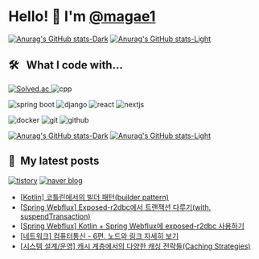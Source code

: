# Hello! 👋 I'm [@magae1](https://github.com/magae1)

[![Anurag's GitHub stats-Dark](https://github-readme-stats-uo36.vercel.app/api?username=magae1&show_icons=true&theme=github_dark#gh-dark-mode-only)](https://github.com/anuraghazra/github-readme-stats#gh-dark-mode-only)
[![Anurag's GitHub stats-Light](https://github-readme-stats-uo36.vercel.app/api?username=magae1&show_icons=true&theme=graywhite#gh-light-mode-only)](https://github.com/anuraghazra/github-readme-stats#gh-light-mode-only)

## 🛠️ &nbsp; What I code with...
<p>
  <a href="https://solved.ac/profile/jji6665" target="blank">
    <img alt="Solved.ac" src="http://mazassumnida.wtf/api/mini/generate_badge?boj=jji6665" />
  </a>
  <picture>
    <source 
      srcset="https://img.shields.io/badge/-C++-151B24?logo=C%2B%2B&logoColor=00599C"
      media="(prefers-color-scheme: dark)"
    />
    <source 
      srcset="https://img.shields.io/badge/-C++-FFFFFF?logo=C%2B%2B&logoColor=00599C"
      media="(prefers-color-scheme: light), (prefers-color-scheme: no-preference)"
    />
    <img src="https://img.shields.io/badge/-C++-FFFFFF?logo=C%2B%2B&" alt="cpp" />
  </picture>
</p>
<p>
  <picture>
    <source 
      srcset="https://img.shields.io/badge/-SpringBoot-151B24?style=flat&logo=springboot"
      media="(prefers-color-scheme: dark)"
    />
    <source 
      srcset="https://img.shields.io/badge/-SpringBoot-FFFFFF?style=flat&logo=springboot"
      media="(prefers-color-scheme: light), (prefers-color-scheme: no-preference)"
    />
    <img src="https://img.shields.io/badge/-SpringBoot-FFFFFF?style=flat&logo=springboot" alt="spring boot" />
  </picture>
  <picture>
    <source 
      srcset="https://img.shields.io/badge/-Django-151B24?style=flat&logo=django"
      media="(prefers-color-scheme: dark)"
    />
    <source 
      srcset="https://img.shields.io/badge/-Django-FFFFFF?style=flat&logo=django&logoColor=0C4B33"
      media="(prefers-color-scheme: light), (prefers-color-scheme: no-preference)"
    />
    <img src="https://img.shields.io/badge/-Django-FFFFFF?style=flat&logo=django&logoColor=0C4B33" alt="django" />
  </picture>
  <picture>
    <source 
      srcset="https://img.shields.io/badge/-React-151B24?style=flat&logo=react"
      media="(prefers-color-scheme: dark)"
    />
    <source 
      srcset="https://img.shields.io/badge/-React-FFFFFF?style=flat&logo=react"
      media="(prefers-color-scheme: light), (prefers-color-scheme: no-preference)"
    />
    <img src="https://img.shields.io/badge/-React-FFFFFF?style=flat&logo=react" alt="react" />
  </picture>
  <picture>
    <source 
      srcset="https://img.shields.io/badge/-Nextjs-151B24?style=flat&logo=nextdotjs"
      media="(prefers-color-scheme: dark)"
    />
    <source 
      srcset="https://img.shields.io/badge/-Nextjs-FFFFFF?style=flat&logo=nextdotjs&logoColor=000000"
      media="(prefers-color-scheme: light), (prefers-color-scheme: no-preference)"
    />
    <img src="https://img.shields.io/badge/-Nextjs-FFFFFF?style=flat&logo=nextdotjs&logoColor=000000" alt="nextjs" />
  </picture>
</p>
<p>
  <picture>
    <source 
      srcset="https://img.shields.io/badge/-Docker-151B24?style=flat&logo=docker"
      media="(prefers-color-scheme: dark)"
    />
    <source 
      srcset="https://img.shields.io/badge/-Docker-FFFFFF?style=flat&logo=docker"
      media="(prefers-color-scheme: light), (prefers-color-scheme: no-preference)"
    />
    <img src="https://img.shields.io/badge/-Docker-FFFFFF?style=flat&logo=docker" alt="docker" />
  </picture>
  <picture>
    <source 
      srcset="https://img.shields.io/badge/-Git-151B24?style=flat&logo=git"
      media="(prefers-color-scheme: dark)"
    />
    <source 
      srcset="https://img.shields.io/badge/-Git-FFFFFF?style=flat&logo=git"
      media="(prefers-color-scheme: light), (prefers-color-scheme: no-preference)"
    />
    <img src="https://img.shields.io/badge/-Git-FFFFFF?style=flat&logo=git" alt="git" />
  </picture>
  <picture>
    <source 
      srcset="https://img.shields.io/badge/-GitHub-151B24?style=flat&logo=github"
      media="(prefers-color-scheme: dark)"
    />
    <source 
      srcset="https://img.shields.io/badge/-GitHub-FFFFFF?style=flat&logo=github&logoColor=000000"
      media="(prefers-color-scheme: light), (prefers-color-scheme: no-preference)"
    />
    <img src="https://img.shields.io/badge/-GitHub-FFFFFF?style=flat&logo=github&logoColor=000000" alt="github" />
  </picture>
</p>

[![Anurag's GitHub stats-Dark](https://github-readme-stats-uo36.vercel.app/api/top-langs?username=magae1&langs_count=8&show_icons=true&theme=github_dark&layout=compact&hide=lua,html,css,c#gh-dark-mode-only)](https://github.com/anuraghazra/github-readme-stats#gh-dark-mode-only)
[![Anurag's GitHub stats-Light](https://github-readme-stats-uo36.vercel.app/api/top-langs?username=magae1&langs_count=8&show_icons=true&theme=graywhite&layout=compact&hide=lua,html,css,c#gh-light-mode-only)](https://github.com/anuraghazra/github-readme-stats#gh-light-mode-only)


## 📎 &nbsp;My latest posts
[![tistory](https://img.shields.io/badge/tistory-000?logo=tistory&logoColor=white)](https://magae5basement.tistory.com/)
[![naver blog](https://img.shields.io/badge/naver_blog-03C75A?logo=NAVER&logoColor=white)](https://blog.naver.com/lws6665)
   
<!-- BLOG-POST-LIST:START -->
- [[Kotlin] 코틀린에서의 빌더 패턴&lpar;builder pattern&rpar;](https://magae5basement.tistory.com/entry/Kotlin-%EC%BD%94%ED%8B%80%EB%A6%B0%EC%97%90%EC%84%9C%EC%9D%98-%EB%B9%8C%EB%8D%94-%ED%8C%A8%ED%84%B4builder-pattern)
- [[Spring Webflux] Exposed-r2dbc에서 트랜잭션 다루기&lpar;with. suspendTransaction&rpar;](https://magae5basement.tistory.com/entry/Spring-Webflux-exposed-r2dbc%EC%97%90%EC%84%9C-%ED%8A%B8%EB%9E%9C%EC%9E%AD%EC%85%98-%EB%8B%A4%EB%A3%A8%EA%B8%B0with-suspendTransaction)
- [[Spring Webflux] Kotlin + Spring Webflux에 exposed-r2dbc 사용하기](https://magae5basement.tistory.com/entry/Spring-Webflux-Kotlin-Spring-Webflux%EC%97%90-exposed-r2dbc-%EC%82%AC%EC%9A%A9%ED%95%98%EA%B8%B0)
- [[네트워크] 컴퓨터통신 - 6편. 노드와 링크 자세히 보기](https://magae5basement.tistory.com/entry/%EB%84%A4%ED%8A%B8%EC%9B%8C%ED%81%AC-%EC%BB%B4%ED%93%A8%ED%84%B0%ED%86%B5%EC%8B%A0-6%ED%8E%B8-%EB%85%B8%EB%93%9C%EC%99%80-%EB%A7%81%ED%81%AC-%EC%9E%90%EC%84%B8%ED%9E%88-%EB%B3%B4%EA%B8%B0)
- [[시스템 설계/운영] 캐시 계층에서의 다양한 캐싱 전략들&lpar;Caching Strategies&rpar;](https://magae5basement.tistory.com/entry/%EC%8B%9C%EC%8A%A4%ED%85%9C-%EC%84%A4%EA%B3%84%EC%9A%B4%EC%98%81-%EC%BA%90%EC%8B%9C-%EA%B3%84%EC%B8%B5%EC%97%90%EC%84%9C%EC%9D%98-%EB%8B%A4%EC%96%91%ED%95%9C-%EC%BA%90%EC%8B%B1-%EC%A0%84%EB%9E%B5%EB%93%A4Caching-Strategies)
<!-- BLOG-POST-LIST:END -->
